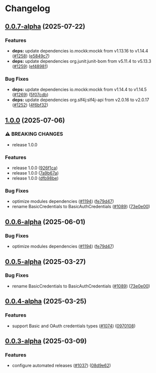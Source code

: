 # Changelog

## [0.0.7-alpha](https://github.com/ExpediaGroup/expediagroup-java-sdk/compare/expediagroup-sdk-transport-okhttp-v0.0.6-alpha...expediagroup-sdk-transport-okhttp-v0.0.7-alpha) (2025-07-22)


### Features

* **deps:** update dependencies io.mockk:mockk from v1.13.16 to v1.14.4 ([#1258](https://github.com/ExpediaGroup/expediagroup-java-sdk/issues/1258)) ([e5849c7](https://github.com/ExpediaGroup/expediagroup-java-sdk/commit/e5849c747a98450e39a13a421159e7d44951b4d4))
* **deps:** update dependencies org.junit:junit-bom from v5.11.4 to v5.13.3 ([#1259](https://github.com/ExpediaGroup/expediagroup-java-sdk/issues/1259)) ([ef48981](https://github.com/ExpediaGroup/expediagroup-java-sdk/commit/ef48981901922d13e8a3421c5934119ea999e4bc))


### Bug Fixes

* **deps:** update dependencies io.mockk:mockk from v1.14.4 to v1.14.5 ([#1269](https://github.com/ExpediaGroup/expediagroup-java-sdk/issues/1269)) ([5f07cdb](https://github.com/ExpediaGroup/expediagroup-java-sdk/commit/5f07cdb02eff3c520a189ae7a32421d5d59f1a8d))
* **deps:** update dependencies org.slf4j:slf4j-api from v2.0.16 to v2.0.17 ([#1252](https://github.com/ExpediaGroup/expediagroup-java-sdk/issues/1252)) ([4f6bf32](https://github.com/ExpediaGroup/expediagroup-java-sdk/commit/4f6bf32165907d35d21b7fe48d3a3bb0a432dda7))

## [1.0.0](https://github.com/ExpediaGroup/expediagroup-java-sdk/compare/expediagroup-sdk-transport-okhttp-v0.0.6...expediagroup-sdk-transport-okhttp-v1.0.0) (2025-07-06)


### ⚠ BREAKING CHANGES

* release 1.0.0

### Features

* release 1.0.0 ([926f1ca](https://github.com/ExpediaGroup/expediagroup-java-sdk/commit/926f1ca599179b04491fe2a56e533d16c331a08d))
* release 1.0.0 ([7a9b67a](https://github.com/ExpediaGroup/expediagroup-java-sdk/commit/7a9b67a9b5b4e2f5f4e3374bd34cc3944116031d))
* release 1.0.0 ([dfb98be](https://github.com/ExpediaGroup/expediagroup-java-sdk/commit/dfb98be62fcd226771f225e018ae057d3f041702))


### Bug Fixes

* optimize modules dependencies ([#1194](https://github.com/ExpediaGroup/expediagroup-java-sdk/issues/1194)) ([fe79d47](https://github.com/ExpediaGroup/expediagroup-java-sdk/commit/fe79d47cf9f3b5079369b842274313588108822f))
* rename BasicCredentials to BasicAuthCredentials ([#1089](https://github.com/ExpediaGroup/expediagroup-java-sdk/issues/1089)) ([73e0e00](https://github.com/ExpediaGroup/expediagroup-java-sdk/commit/73e0e005687abf4cba360e599afd60b6af5d3c2a))

## [0.0.6-alpha](https://github.com/ExpediaGroup/expediagroup-java-sdk/compare/expediagroup-sdk-transport-okhttp-v0.0.5-alpha...expediagroup-sdk-transport-okhttp-v0.0.6-alpha) (2025-06-01)


### Bug Fixes

* optimize modules dependencies ([#1194](https://github.com/ExpediaGroup/expediagroup-java-sdk/issues/1194)) ([fe79d47](https://github.com/ExpediaGroup/expediagroup-java-sdk/commit/fe79d47cf9f3b5079369b842274313588108822f))

## [0.0.5-alpha](https://github.com/ExpediaGroup/expediagroup-java-sdk/compare/expediagroup-sdk-transport-okhttp-v0.0.4-alpha...expediagroup-sdk-transport-okhttp-v0.0.5-alpha) (2025-03-27)


### Bug Fixes

* rename BasicCredentials to BasicAuthCredentials ([#1089](https://github.com/ExpediaGroup/expediagroup-java-sdk/issues/1089)) ([73e0e00](https://github.com/ExpediaGroup/expediagroup-java-sdk/commit/73e0e005687abf4cba360e599afd60b6af5d3c2a))

## [0.0.4-alpha](https://github.com/ExpediaGroup/expediagroup-java-sdk/compare/expediagroup-sdk-transport-okhttp-v0.0.3-alpha...expediagroup-sdk-transport-okhttp-v0.0.4-alpha) (2025-03-25)


### Features

* support Basic and OAuth credentials types ([#1074](https://github.com/ExpediaGroup/expediagroup-java-sdk/issues/1074)) ([0970108](https://github.com/ExpediaGroup/expediagroup-java-sdk/commit/097010870fb4fb17c53f9d5b87d30f0b43e3658a))

## [0.0.3-alpha](https://github.com/ExpediaGroup/expediagroup-java-sdk/compare/expediagroup-sdk-transport-okhttp-v0.0.2-alpha...expediagroup-sdk-transport-okhttp-v0.0.3-alpha) (2025-03-09)


### Features

* configure automated releases ([#1037](https://github.com/ExpediaGroup/expediagroup-java-sdk/issues/1037)) ([08d9e62](https://github.com/ExpediaGroup/expediagroup-java-sdk/commit/08d9e62be599f2daa65f3998457911c01f1f51d2))
